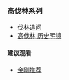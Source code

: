 ### 高伐林系列

- [伐林追问](https://summer200.github.io/content/GaoFalin/FalinExamineMinutely)
- [高伐林 历史明镜](https://summer200.github.io/content/)



#### 建议观看
- [金刚推荐](https://summer200.github.io/content/main)
